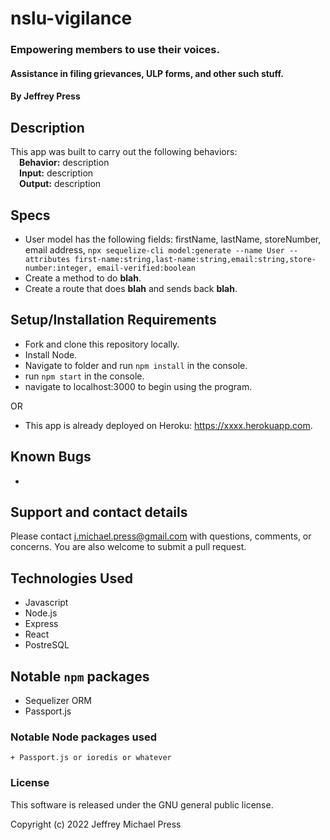 # nslu-vigilance
### Empowering members to use their voices.
#### Assistance in filing grievances, ULP forms, and other such stuff.
#### By Jeffrey Press

## Description
This app was built to carry out the following behaviors:<br>
&emsp;**Behavior:** description<br>
&emsp;**Input:** description<br>
&emsp;**Output:** description<br>

## Specs
+ User model has the following fields: firstName, lastName, storeNumber, email address,
   `npx sequelize-cli model:generate --name User --attributes first-name:string,last-name:string,email:string,store-number:integer, email-verified:boolean`
+ Create a method to do __blah__.
+ Create a route that does __blah__ and sends back __blah__.

## Setup/Installation Requirements
+ Fork and clone this repository locally.
+ Install Node.
+ Navigate to folder and run `npm install` in the console.
+ run `npm start` in the console.
+ navigate to localhost:3000 to begin using the program.

OR

+ This app is already deployed on Heroku: <https://xxxx.herokuapp.com>.

## Known Bugs
+ 

## Support and contact details
Please contact j.michael.press@gmail.com with questions, comments, or concerns. You are also welcome to submit a pull request.

## Technologies Used
   + Javascript
   + Node.js
   + Express
   + React
   + PostreSQL

## Notable `npm` packages
   + Sequelizer ORM
   + Passport.js
   
   
### Notable Node packages used
	+ Passport.js or ioredis or whatever

### License
This software is released under the GNU general public license.

Copyright (c) 2022 Jeffrey Michael Press
